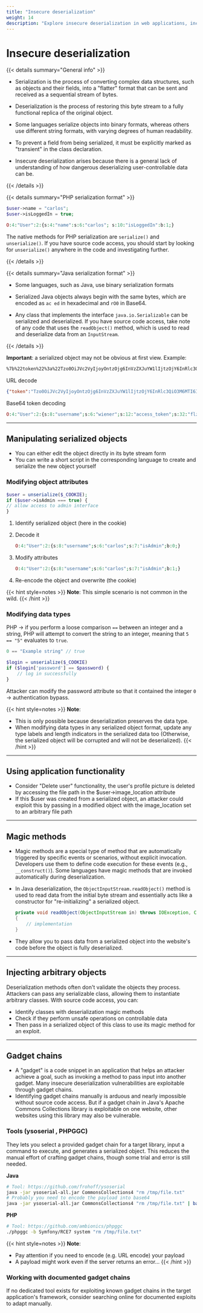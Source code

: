 ```yaml
---
title: "Insecure deserialization"
weight: 14
description: "Explore insecure deserialization in web applications, including attack vectors, object manipulation, gadget chains, and tools like ysoserial and PHPGGC for exploitation."
---
```


# Insecure deserialization

{{< details summary="General info" >}}

* Serialization is the process of converting complex data structures, such as objects and their fields, into a "flatter" format that can be sent and received as a sequential stream of bytes.

- Deserialization is the process of restoring this byte stream to a fully functional replica of the original object.

* Some languages serialize objects into binary formats, whereas others use different string formats, with varying degrees of human readability.

- To prevent a field from being serialized, it must be explicitly marked as "transient" in the class declaration.

* Insecure deserialization arises because there is a general lack of understanding of how dangerous deserializing user-controllable data can be.

{{< /details >}}

{{< details summary="PHP serialization format" >}}

```php
$user->name = "carlos";
$user->isLoggedIn = true;
```

```php
O:4:"User":2:{s:4:"name":s:6:"carlos"; s:10:"isLoggedIn":b:1;}
```

The native methods for PHP serialization are `serialize()` and `unserialize()`. If you have source code access, you should start by looking for `unserialize()` anywhere in the code and investigating further.

{{< /details >}}

{{< details summary="Java serialization format" >}}

* Some languages, such as Java, use binary serialization formats

- Serialized Java objects always begin with the same bytes, which are encoded as `ac ed` in hexadecimal and `rO0` in Base64.

* Any class that implements the interface `java.io.Serializable` can be serialized and deserialized. If you have source code access, take note of any code that uses the `readObject()` method, which is used to read and deserialize data from an `InputStream`.

{{< /details >}}

**Important**: a serialized object may not be obvious at first view. Example:

```bash
%7b%22token%22%3a%22Tzo0OiJVc2VyIjoyOntzOjg6InVzZXJuYW1lIjtzOjY6InRlc3QiO3M6MTI6ImFjY2Vzc190b2tlbiI7czozMjoiZmx6bnQ3ZTRwYTNobGpnN3dpejJkeGxuMHVyN3VkNjYiO30%3d%22%2c%22sig_hmac_sha1%22%3a%226d68c7db6f6b4d5abc5e84acea971fd72d217202%22%7d
```

URL decode

```json
{"token":"Tzo0OiJVc2VyIjoyOntzOjg6InVzZXJuYW1lIjtzOjY6InRlc3QiO3M6MTI6ImFjY2Vzc190b2tlbiI7czozMjoiZmx6bnQ3ZTRwYTNobGpnN3dpejJkeGxuMHVyN3VkNjYiO30=","sig_hmac_sha1":"6d68c7db6f6b4d5abc5e84acea971fd72d217202"}
```

Base64 token decoding&#x20;

```php
O:4:"User":2:{s:8:"username";s:6:"wiener";s:12:"access_token";s:32:"flznt7e4pa3hljg7wiz2dxln0ur7ud66";}
```

---

## Manipulating serialized objects

* You can either edit the object directly in its byte stream form
* You can write a short script in the corresponding language to create and serialize the new object yourself

### Modifying object attributes

```php
$user = unserialize($_COOKIE);
if ($user->isAdmin === true) {
// allow access to admin interface
}
```

1. Identify serialized object (here in the cookie)
2. Decode it

    ```php
    O:4:"User":2:{s:8:"username";s:6:"carlos";s:7:"isAdmin";b:0;}
    ```

3. Modify attributes&#x20;

    ```php
    O:4:"User":2:{s:8:"username";s:6:"carlos";s:7:"isAdmin";b:1;}
    ```

4. Re-encode the object and overwrite (the cookie)

{{< hint style=notes >}}
**Note**: This simple scenario is not common in the wild.
{{< /hint >}}

### Modifying data types

PHP -> if you perform a loose comparison `==` between an integer and a string, PHP will attempt to convert the string to an integer, meaning that `5 == "5"` evaluates to `true`.

```php
0 == "Example string" // true
```

```php
$login = unserialize($_COOKIE)
if ($login['password'] == $password) {
    // log in successfully
}
```

Attacker can modify the password attribute so that it contained the integer `0` -> authentication bypass.

{{< hint style=notes >}}
**Note**:&#x20;

* This is only possible because deserialization preserves the data type.
* When modifying data types in any serialized object format, update any type labels and length indicators in the serialized data too (Otherwise, the serialized object will be corrupted and will not be deserialized).
{{< /hint >}}

---

## Using application functionality

* Consider "Delete user" functionality, the user's profile picture is deleted by accessing the file path in the $user->image\_location attribute
* If this $user was created from a serialized object, an attacker could exploit this by passing in a modified object with the image\_location set to an arbitrary file path

---

## Magic methods

* Magic methods are a special type of method that are automatically triggered by specific events or scenarios, without explicit invocation. Developers use them to define code execution for these events (e.g., `__construct()`). Some languages have magic methods that are invoked automatically during deserialization.
* In Java deserialization, the `ObjectInputStream.readObject()` method is used to read data from the initial byte stream and essentially acts like a constructor for "re-initializing" a serialized object.

    ```java
    private void readObject(ObjectInputStream in) throws IOException, ClassNotFoundException
    {
        // implementation
    }
    ```

* They allow you to pass data from a serialized object into the website's code before the object is fully deserialized.

---

## Injecting arbitrary objects

Deserialization methods often don't validate the objects they process. Attackers can pass any serializable class, allowing them to instantiate arbitrary classes. With source code access, you can:

* Identify classes with deserialization magic methods
* Check if they perform unsafe operations on controllable data
* Then pass in a serialized object of this class to use its magic method for an exploit.

---

## Gadget chains

* A "gadget" is a code snippet in an application that helps an attacker achieve a goal, such as invoking a method to pass input into another gadget. Many insecure deserialization vulnerabilities are exploitable through gadget chains.
* Identifying gadget chains manually is arduous and nearly impossible without source code access. But if a gadget chain in Java's Apache Commons Collections library is exploitable on one website, other websites using this library may also be vulnerable.

### Tools (ysoserial , PHPGGC)

They lets you select a provided gadget chain for a target library, input a command to execute, and generates a serialized object. This reduces the manual effort of crafting gadget chains, though some trial and error is still needed.

**Java**

```bash
# Tool: https://github.com/frohoff/ysoserial
java -jar ysoserial-all.jar CommonsCollections4 "rm /tmp/file.txt"
# Probably you need to encode the payload into base64
java -jar ysoserial-all.jar CommonsCollections4 "rm /tmp/file.txt" | base64 -w 0
```

**PHP**

```sh
# Tool: https://github.com/ambionics/phpggc
./phpggc -b Symfony/RCE7 system "rm /tmp/file.txt"
```

{{< hint style=notes >}}
**Note**:&#x20;

* Pay attention if you need to encode (e.g. URL encode) your payload
* A payload might work even if the server returns an error...
{{< /hint >}}

### Working with documented gadget chains

If no dedicated tool exists for exploiting known gadget chains in the target application's framework, consider searching online for documented exploits to adapt manually.
